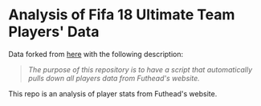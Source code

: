 # Analysis of Fifa 18 Ultimate Team Players' Data

Data forked from [here](https://github.com/kafagy95/fifa18-Data) with the following description:

> _The purpose of this repository is to have a script that automatically pulls down all players data from Futhead's website._

This repo is an analysis of player stats from Futhead's website.